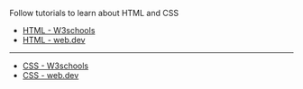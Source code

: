 Follow tutorials to learn about HTML and CSS

- [HTML - W3schools](https://www.w3schools.com/html/) 
- [HTML - web.dev](https://web.dev/learn/html/)

---

- [CSS - W3schools](https://www.w3schools.com/css/)
- [CSS - web.dev](https://web.dev/learn/css/)
